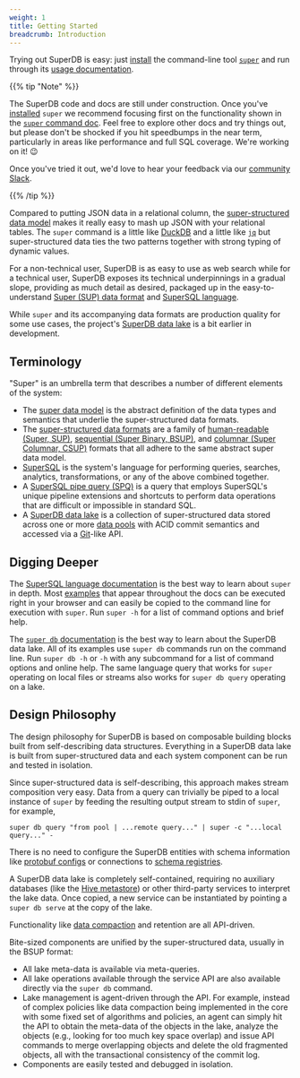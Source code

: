 ```yaml
---
weight: 1
title: Getting Started
breadcrumb: Introduction
---
```


Trying out SuperDB is easy: just [install](../getting_started/install.md) the command-line tool
[`super`](../commands/super.md) and run through its [usage documentation](../commands/super.md).

{{% tip "Note" %}}

The SuperDB code and docs are still under construction. Once you've
[installed](../getting_started/install.md) `super` we
recommend focusing first on the functionality shown in the
[`super` command doc](../commands/super.md). Feel free to explore other docs and
try things out, but please don't be shocked if you hit speedbumps in the near
term, particularly in areas like performance and full SQL coverage. We're
working on it! 😉

Once you've tried it out, we'd love to hear your feedback via
our [community Slack](https://www.brimdata.io/join-slack/).

{{% /tip %}}

Compared to putting JSON data in a relational column, the
[super-structured data model](../formats/data-model.md) makes it really easy to
mash up JSON with your relational tables.  The `super` command is a little
like [DuckDB](https://duckdb.org/) and a little like
[`jq`](https://stedolan.github.io/jq/) but super-structured data ties the
two patterns together with strong typing of dynamic values.

For a non-technical user, SuperDB is as easy to use as web search
while for a technical user, SuperDB exposes its technical underpinnings
in a gradual slope, providing as much detail as desired,
packaged up in the easy-to-understand
[Super (SUP) data format](../formats/sup.md) and
[SuperSQL language](../language/_index.md).

While `super` and its accompanying data formats are production quality for some use cases, the project's
[SuperDB data lake](../commands/super-db.md) is a bit earlier in development.

## Terminology

"Super" is an umbrella term that describes
a number of different elements of the system:
* The [super data model](../formats/data-model.md) is the abstract definition of the data types and semantics
that underlie the super-structured data formats.
* The [super-structured data formats](../formats/_index.md) are a family of
[human-readable (Super, SUP)](../formats/sup.md),
[sequential (Super Binary, BSUP)](../formats/bsup.md), and
[columnar (Super Columnar, CSUP)](../formats/csup.md) formats that all adhere to the
same abstract super data model.
* [SuperSQL](../language/_index.md) is the system's language for performing
queries, searches, analytics, transformations, or any of the above combined together.
* A [SuperSQL pipe query (SPQ)](../language/overview.md) is a query that
employs SuperSQL's unique pipeline extensions and shortcuts to perform data
operations that are difficult or impossible in standard SQL.
* A [SuperDB data lake](../commands/super-db.md) is a collection of super-structured data stored
across one or more [data pools](../commands/super-db.md#data-pools) with ACID commit semantics and
accessed via a [Git](https://git-scm.com/)-like API.

## Digging Deeper

The [SuperSQL language documentation](../language/_index.md)
is the best way to learn about `super` in depth. Most
[examples](../commands/super.md#examples) that appear throughout the docs can be
executed right in your browser and can easily be copied to the command line
for execution with `super`. Run `super -h` for a list of command options and
brief help.

The [`super db` documentation](../commands/super-db.md)
is the best way to learn about the SuperDB data lake.
All of its examples use `super db` commands run on the command line.
Run `super db -h` or `-h` with any subcommand for a list of command options
and online help.  The same language query that works for `super` operating
on local files or streams also works for `super db query` operating on a lake.

## Design Philosophy

The design philosophy for SuperDB is based on composable building blocks
built from self-describing data structures.  Everything in a SuperDB data lake
is built from super-structured data and each system component can be run and tested in isolation.

Since super-structured data is self-describing, this approach makes stream composition
very easy.  Data from a query can trivially be piped to a local
instance of `super` by feeding the resulting output stream to stdin of `super`, for example,
```
super db query "from pool | ...remote query..." | super -c "...local query..." -
```
There is no need to configure the SuperDB entities with schema information
like [protobuf configs](https://developers.google.com/protocol-buffers/docs/proto3)
or connections to
[schema registries](https://docs.confluent.io/platform/current/schema-registry/index.html).

A SuperDB data lake is completely self-contained, requiring no auxiliary databases
(like the [Hive metastore](https://hive.apache.org/development/gettingstarted))
or other third-party services to interpret the lake data.
Once copied, a new service can be instantiated by pointing a `super db serve`
at the copy of the lake.

Functionality like [data compaction](../commands/super-db.md#manage) and retention are all API-driven.

Bite-sized components are unified by the super-structured data, usually in the BSUP format:
* All lake meta-data is available via meta-queries.
* All lake operations available through the service API are also available
directly via the `super db` command.
* Lake management is agent-driven through the API.  For example, instead of complex policies
like data compaction being implemented in the core with some fixed set of
algorithms and policies, an agent can simply hit the API to obtain the meta-data
of the objects in the lake, analyze the objects (e.g., looking for too much
key space overlap) and issue API commands to merge overlapping objects
and delete the old fragmented objects, all with the transactional consistency
of the commit log.
* Components are easily tested and debugged in isolation.
